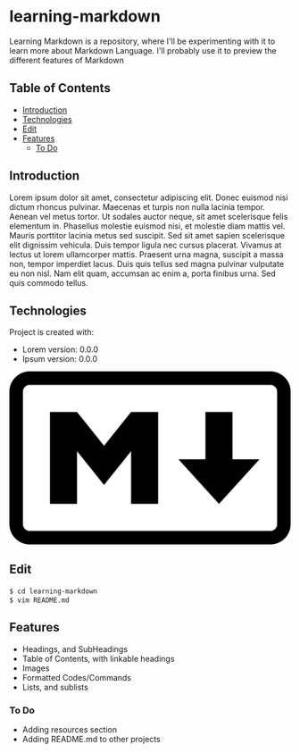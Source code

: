 # learning-markdown
Learning Markdown is a repository, where I'll be experimenting with it to learn 
more about Markdown Language. I'll probably use it to preview the different features of 
Markdown

## Table of Contents
* [Introduction](#introduction)
* [Technologies](#technologies)
* [Edit](#edit)
* [Features](#features)
	* [To Do](#features-to-do)

<a name="introduction"></a>
## Introduction
Lorem ipsum dolor sit amet, consectetur adipiscing elit. Donec euismod nisi dictum rhoncus pulvinar. Maecenas et turpis non nulla lacinia tempor. Aenean vel metus tortor. Ut sodales auctor neque, sit amet scelerisque felis elementum in. Phasellus molestie euismod nisi, et molestie diam mattis vel. Mauris porttitor lacinia metus sed suscipit. Sed sit amet sapien scelerisque elit dignissim vehicula. Duis tempor ligula nec cursus placerat. Vivamus at lectus ut lorem ullamcorper mattis. Praesent urna magna, suscipit a massa non, tempor imperdiet lacus. Duis quis tellus sed magna pulvinar vulputate eu non nisl. Nam elit quam, accumsan ac enim a, porta finibus urna. Sed quis commodo tellus. 

<a name="technologies"></a>
## Technologies
Project is created with:
* Lorem version: 0.0.0
* Ipsum version: 0.0.0

![Markdown Language Logo](images/markdown-logo.png)

<a name="edit"></a>
## Edit
```
$ cd learning-markdown
$ vim README.md
```

<a name="features"></a>
## Features
* Headings, and SubHeadings
* Table of Contents, with linkable headings
* Images
* Formatted Codes/Commands
* Lists, and sublists

### To Do
* Adding resources section
* Adding README.md to other projects
